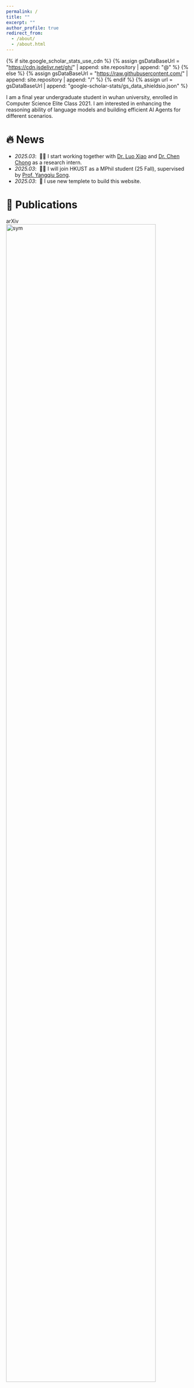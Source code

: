 ```yaml
---
permalink: /
title: ""
excerpt: ""
author_profile: true
redirect_from: 
  - /about/
  - /about.html
---
```


{% if site.google_scholar_stats_use_cdn %}
{% assign gsDataBaseUrl = "https://cdn.jsdelivr.net/gh/" | append: site.repository | append: "@" %}
{% else %}
{% assign gsDataBaseUrl = "https://raw.githubusercontent.com/" | append: site.repository | append: "/" %}
{% endif %}
{% assign url = gsDataBaseUrl | append: "google-scholar-stats/gs_data_shieldsio.json" %}

<span class='anchor' id='about-me'></span>

I am a final year undergraduate student in wuhan university, enrolled in Computer Science Elite Class 2021. I am interested in enhancing the reasoning ability of language models and building efficient AI Agents for different scenarios.

# 🔥 News
- *2025.03*: &nbsp;🎉🎉 I start working together with [Dr. Luo Xiao](https://luoxiao12.github.io/) and [Dr. Chen Chong](https://chongc1990.github.io/) as a research intern. 
- *2025.03*: &nbsp;🎉🎉 I will join HKUST as a MPhil student (25 Fall), supervised by [Prof. Yangqiu Song](https://www.cse.ust.hk/~yqsong/).
- *2025.03*: &nbsp;🚀 I use new templete to build this website. 

# 📝 Publications 

<div class='paper-box'><div class='paper-box-image'><div><div class="badge">arXiv</div><img src='images/spatialcrafter.gif' alt="sym" width="90%"></div></div>
<div class='paper-box-text' markdown="1">

[**arXiv**] [SpatialCrafter: Unleashing the Imagination of Video Diffusion Models for Scene Reconstruction from Limited Observations](https://arxiv.org/abs/2412.08412)  \\
Songchun Zhang, Huiyao Xu, Sitong Guo, **Zhongwei Xie**, Pengwei Liu, Hujun Bao, Weiwei Xu, Changqing Zou. \\
[[Project page]](https://franklinz233.github.io/)
[[paper]](https://arxiv.org/abs/2412.08412)

- This paper presents a 3D scene reconstruction method from sparse inputs.

</div>
</div> 

<!-- [Lorem ipsum dolor sit amet, consectetur adipiscing elit. Vivamus ornare aliquet ipsum, ac tempus justo dapibus sit amet](https://github.com), A, B, C, **CVPR 2020** -->

# 🎖 Honors and Awards
- *2024.05* Second prize, ASC Student Supercomputer Challenge
- *2024.06* National First Prize, CRAIC
- *2023.11* Lei Jun Scholarship for Computer Science
- *2023.07* National First Prize, CRAIC
- *2023.06* 1st place(Championship), RoboCup China Open @Home

# 📖 Educations
- *2021.09 - Now*, Undergraduate, School of Computer Science, Wuhan University. 

# 💬 Miscellaneous
- I maintain pictures on Instagram. Check them out.
- I enjoy Badminton🥍 Hiking 🚶‍♀️ Football ⚽️ in my free time.
- I am a fan of TV show 📺! I like Friends, Game of Thrones, Shameless and a lot more...

<dl><a href='https://clustrmaps.com/site/1c4w6'  title='Visit tracker'><img src='//clustrmaps.com/map_v2.png?cl=080808&w=400&t=n&d=aEvkweHPOk1_xBcbRXTix8uOtkOp9A2ydgxS9gu0AbI&co=ffffff&ct=808080'/></a></dl>
